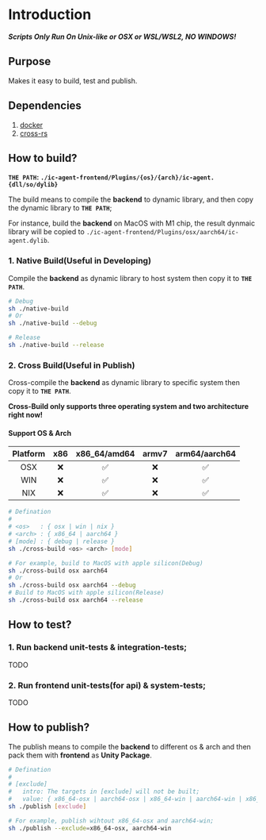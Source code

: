 # Introduction

_**Scripts Only Run On Unix-like or OSX or WSL/WSL2, NO WINDOWS!**_

## Purpose

Makes it easy to build, test and publish.

## Dependencies

1. [docker](https://www.docker.com/products/docker-desktop/)
2. [cross-rs](https://github.com/cross-rs/cross)

## How to build?

__`THE PATH`: `./ic-agent-frontend/Plugins/{os}/{arch}/ic-agent.{dll/so/dylib}`__

The build means to compile the __backend__ to dynamic library, and then copy the dynamic library to __`THE PATH`__;

For instance, build the __backend__ on MacOS with M1 chip, the result dynmaic library will be copied to `./ic-agent-frontend/Plugins/osx/aarch64/ic-agent.dylib`.

### 1. Native Build(Useful in Developing)

Compile the __backend__ as dynamic library to host system then copy it to __`THE PATH`__.

```sh
# Debug
sh ./native-build
# Or
sh ./native-build --debug

# Release
sh ./native-build --release
```

### 2. Cross Build(Useful in Publish)

Cross-compile the __backend__ as dynamic library to specific system then copy it to __`THE PATH`__.

__Cross-Build only supports three operating system and two architecture right now!__

#### Support OS & Arch

| Platform | x86 | x86_64/amd64 | armv7 | arm64/aarch64 |
| :------: | :-: | :----------: | :---: | :-----------: |
|   OSX    | ❌  |      ✅      |  ❌   |      ✅       |
|   WIN    | ❌  |      ✅      |  ❌   |      ✅       |
|   NIX    | ❌  |      ✅      |  ❌   |      ✅       |

```sh
# Defination
#
# <os>   : { osx | win | nix }
# <arch> : { x86_64 | aarch64 }
# [mode] : { debug | release }
sh ./cross-build <os> <arch> [mode]

# For example, build to MacOS with apple silicon(Debug)
sh ./cross-build osx aarch64
# Or
sh ./cross-build osx aarch64 --debug
# Build to MacOS with apple silicon(Release)
sh ./cross-build osx aarch64 --release
```

## How to test?

### 1. Run backend unit-tests & integration-tests;

TODO

### 2. Run frontend unit-tests(for api) & system-tests;

TODO

## How to publish?

The publish means to compile the __backend__ to different os & arch and then pack them with __frontend__ as __Unity Package__.

```sh
# Defination
#
# [exclude]
#   intro: The targets in [exclude] will not be built;
#   value: { x86_64-osx | aarch64-osx | x86_64-win | aarch64-win | x86_64-nix | aarch64-nix }
sh ./publish [exclude]

# For example, publish wihtout x86_64-osx and aarch64-win;
sh ./publish --exclude=x86_64-osx, aarch64-win
```
